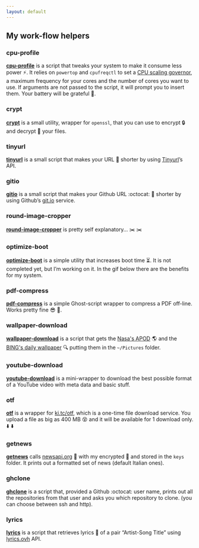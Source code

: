 ```yaml
---
layout: default
---
```


## My work-flow helpers

### cpu-profile

**[cpu-profile](https://github.com/casalinovalerio/scripts/raw/actual-scripts/cpu-profile)** is a script that tweaks your system to make it consume less power :zap:. It relies on `powertop` and `cpufreqctl` to set a [CPU scaling governor](https://wiki.archlinux.org/index.php/CPU_frequency_scaling#Scaling_governors), a maximum frequency for your cores and the number of cores you want to use. If arguments are not passed to the script, it will prompt you to insert them. Your battery will be grateful :battery:.

### crypt

**[crypt](https://github.com/casalinovalerio/scripts/raw/actual-scripts/crypt)** is a small utility, wrapper for `openssl`, that you can use to encrypt :lock: and decrypt :key: your files.

### tinyurl

**[tinyurl](https://github.com/casalinovalerio/scripts/raw/actual-scripts/tinyurl)** is a small script that makes your URL :link: shorter by using [Tinyurl](https://tinyurl.com)’s API.

### gitio

**[gitio](https://github.com/casalinovalerio/scripts/raw/actual-scripts/gitio)** is a small script that makes your Github URL :octocat: :link: shorter by using Github’s [git.io](https://git.io) service.

### round-image-cropper

**[round-image-cropper](https://github.com/casalinovalerio/scripts/blob/actual-scripts/round-image-cropper)** is pretty self explanatory… :scissors: :scissors:

### optimize-boot

**[optimize-boot](https://github.com/casalinovalerio/scripts/blob/actual-scripts/optimize-boot)** is a simple utility that increases boot time :hourglass_flowing_sand:. It is not completed yet, but I’m working on it. In the gif below there are the benefits for my system.

### pdf-compress

**[pdf-compress](https://github.com/casalinovalerio/scripts/blob/actual-scripts/pdf-compress)** is a simple Ghost-script wrapper to compress a PDF off-line. Works pretty fine :sunglasses: :page_facing_up:. 

### wallpaper-download

**[wallpaper-download](https://github.com/casalinovalerio/scripts/blob/actual-scripts/wallpaper-download)** is a script that gets the [Nasa's APOD](https://apod.nasa.gov/apod/astropix.html) :earth_americas: and the [BING's daily wallpaper](https://www.bing.com/) :mag: putting them in the `~/Pictures` folder.

### youtube-download

**[youtube-download](https://github.com/casalinovalerio/scripts/blob/actual-scripts/youtube-download)** is a mini-wrapper to download the best possible format of a YouTube video with meta data and basic stuff.

### otf

**[otf](https://github.com/casalinovalerio/scripts/raw/actual-scripts/otf)** is a wrapper for [ki.tc/otf](https://ki.tc/otf), which is a one-time file download service. You upload a file as big as 400 MB :dizzy_face: and it will be available for 1 download only. :arrow_down: :arrow_down:

### getnews

**[getnews](https://github.com/casalinovalerio/scripts/raw/actual-scripts/getnews)** calls [newsapi.org](https://newsapi.org) :newspaper: with my encrypted :key: and stored in the `keys` folder. It prints out a formatted set of news (default Italian ones). 

### ghclone

**[ghclone](https://github.com/casalinovalerio/scripts/raw/actual-scripts/ghclone)** is a script that, provided a Github :octocat: user name, prints out all the repositories from that user and asks you which repository to clone. (you can choose between ssh and http).

### lyrics

**[lyrics](https://github.com/casalinovalerio/scripts/raw/actual-scripts/lyrics)** is a script that retrieves lyrics :musical_note: of a pair “Artist-Song Title” using [lyrics.ovh](https://lyrics.ovh) API.